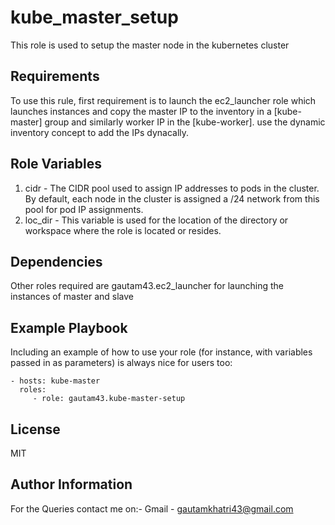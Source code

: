 kube_master_setup
=========
This role is used to setup the master node in the kubernetes cluster 

Requirements
------------
To use this rule, first requirement is to launch the ec2_launcher role which launches instances and copy the master IP to the inventory in a [kube-master] group and similarly worker IP in the [kube-worker]. use the dynamic inventory concept to add the IPs dynacally.

Role Variables
--------------
1. cidr - The CIDR pool used to assign IP addresses to pods in the cluster. By default, each node in the cluster is assigned a /24 network from this pool for pod IP assignments.
2. loc_dir - This variable is used for the location of the directory or workspace where the role is located or resides.

Dependencies
------------
Other roles required are gautam43.ec2_launcher for launching the instances of master and slave

Example Playbook
----------------
Including an example of how to use your role (for instance, with variables passed in as parameters) is always nice for users too:

    - hosts: kube-master
      roles:
         - role: gautam43.kube-master-setup
License
-------
MIT

Author Information
------------------
For the Queries contact me on:-
Gmail - gautamkhatri43@gmail.com
